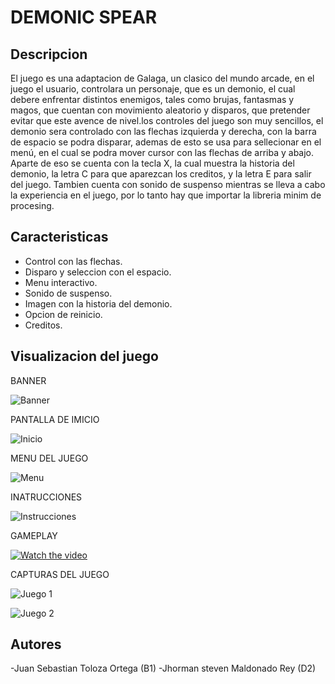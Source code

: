 # DEMONIC SPEAR

##  Descripcion

El juego es una adaptacion de Galaga, un clasico del mundo arcade, en el juego el usuario, controlara un personaje, que es un demonio, el cual debere enfrentar distintos enemigos, tales como brujas, fantasmas y magos, que cuentan con movimiento aleatorio y disparos, que pretender evitar que este avence de nivel.los controles del juego son muy sencillos, el demonio sera controlado con las flechas izquierda y derecha,  con la barra de espacio se podra disparar, ademas de esto se usa para sellecionar en el menú, en el cual se podra mover cursor con las flechas de arriba y abajo. Aparte de eso se cuenta con la tecla X, la cual muestra la historia del demonio, la letra C para que aparezcan los creditos, y la letra E para salir del juego. Tambien cuenta con sonido de suspenso mientras se lleva a cabo la experiencia en el juego, por lo tanto hay que importar la libreria minim de procesing.

## Caracteristicas

- Control con las flechas.
- Disparo y seleccion con el espacio.
- Menu interactivo.
- Sonido de suspenso.
- Imagen con la historia del demonio.
- Opcion de reinicio.
- Creditos.

## Visualizacion del juego

BANNER

![Banner](https://1.bp.blogspot.com/-dkAXIpwMDbw/X1kxGSFl0tI/AAAAAAAAwQk/r9BhjrV7PvsUBPl5Xxjg_w-BUYY1FSzQQCLcBGAsYHQ/s320/BANNER.jpeg)

PANTALLA DE IMICIO

![Inicio](https://1.bp.blogspot.com/-1kFmzqmHYe0/X1MjOIuWG5I/AAAAAAAAvlg/bnlnJC2HFHIOwG-N6Hv-bQdH4sgiuvMgQCLcBGAsYHQ/s320/Inicio.png)

MENU DEL JUEGO

![Menu](https://1.bp.blogspot.com/--O8byPqGMOc/X1MjjQYA4RI/AAAAAAAAvlo/nhRhHLKRPeolTwcRoK8F6fj774YpoSeTgCLcBGAsYHQ/s320/Menu.png)

INATRUCCIONES

![Instrucciones](https://1.bp.blogspot.com/-ijzjQlVdSH0/X1MjxUVNf7I/AAAAAAAAvls/UMnEP-HryAIbympCOWczXeGJ24ltWMazACLcBGAsYHQ/s320/Instrucciones.png)

GAMEPLAY

[![Watch the video](https://img1.blogblog.com/img/video_object.png)](https://youtu.be/DE1GoCU7jhU)

CAPTURAS DEL JUEGO

![Juego 1](https://1.bp.blogspot.com/-c7W_Uh5jirY/X1MkHtTPHkI/AAAAAAAAvl4/1wIgRK6N3TopFyYPTli5LpnWlQJ5yplDwCLcBGAsYHQ/s320/Juego%2B1.png)

![Juego 2](https://1.bp.blogspot.com/-z97UctxrRIs/X1MkVDEHTeI/AAAAAAAAvl8/TJe5C5mR58IHqaelnx_2a6SBEACLnhYOwCLcBGAsYHQ/s320/Juego%2B2.png)

## Autores 
-Juan Sebastian Toloza Ortega (B1)
-Jhorman steven Maldonado Rey (D2)